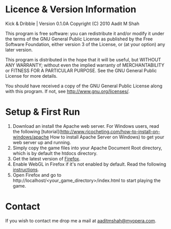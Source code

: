 ﻿Licence & Version Information
=============================

Kick & Dribble | Version 0.1.0A
Copyright (C) 2010 Aadit M Shah

This program is free software: you can redistribute it and/or modify
it under the terms of the GNU General Public License as published by
the Free Software Foundation, either version 3 of the License, or
(at your option) any later version.

This program is distributed in the hope that it will be useful,
but WITHOUT ANY WARRANTY; without even the implied warranty of
MERCHANTABILITY or FITNESS FOR A PARTICULAR PURPOSE.  See the
GNU General Public License for more details.

You should have received a copy of the GNU General Public License
along with this program.  If not, see <http://www.gnu.org/licenses/>.

Setup & First Run
=================

1. Download an install the Apache web server. For Windows users, read the following [tutorial](http://www.ricocheting.com/how-to-install-on-windows/apache How to install Apache Server on Windows) to get your web server up and running.
2. Simply copy the game files into your Apache Document Root directory, which is by default the htdocs directory.
3. Get the latest version of [Firefox](http://www.mozilla.org/en-US/firefox/new/ "Mozilla Firefox Web Browser").
4. Enable WebGL in Firefox if it's not enabled by default. Read the following [instructions](http://learningwebgl.com/blog/?p=11).
5. Open Firefox and go to http://localhost/<your_game_directory>/index.html to start playing the game.

Contact
=======

If you wish to contact me drop me a mail at [aaditmshah@myopera.com](mailto:aaditmshah@myopera.com "Mail Me").